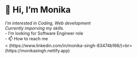 <h1>👋 Hi, I’m Monika</h1>
<i class="fa fa-check-square-o" aria-hidden="true"> I’m interested in Coding, Web development</i><br>
<i class="fa fa-check-square-o" aria-hidden="true"> Currently imporving my skills.</i><br>
-  I’m looking for Software Engineer role<br>
- 📫 How to reach me<br>
 <i class="fa fa-check-square-o" aria-hidden="true"></i>< (https://www.linkedin.com/in/monika-singh-83474b166/)>br>
 <i class="fa fa-hand-o-right" aria-hidden="true"></i>(https://monikasingh.netlify.app)


